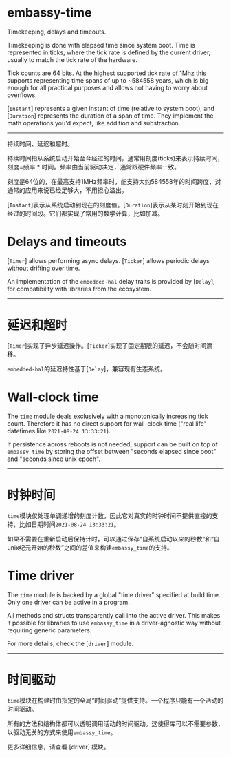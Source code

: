 # embassy-time

Timekeeping, delays and timeouts.

Timekeeping is done with elapsed time since system boot. Time is represented in
ticks, where the tick rate is defined by the current driver, usually to match
the tick rate of the hardware.

Tick counts are 64 bits. At the highest supported tick rate of 1Mhz this supports
representing time spans of up to ~584558 years, which is big enough for all practical
purposes and allows not having to worry about overflows.

[`Instant`] represents a given instant of time (relative to system boot), and [`Duration`]
represents the duration of a span of time. They implement the math operations you'd expect,
like addition and substraction.

---

持续时间、延迟和超时。

持续时间指从系统启动开始至今经过的时间，通常用刻度(ticks)来表示持续时间，刻度=频率 * 时间。频率由当前驱动决定，通常跟硬件频率一致。

刻度是64位的，在最高支持1MHz频率时，能支持大约584558年的时间跨度，对通常的应用来说已经足够大，不用担心溢出。

[`Instant`]表示从系统启动到现在的刻度值。[`Duration`]表示从某时刻开始到现在经过的时间段。它们都实现了常用的数学计算，比如加减。

# Delays and timeouts

[`Timer`] allows performing async delays. [`Ticker`] allows periodic delays without drifting over time.

An implementation of the `embedded-hal` delay traits is provided by [`Delay`], for compatibility
with libraries from the ecosystem.

---

# 延迟和超时

[`Timer`]实现了异步延迟操作。[`Ticker`]实现了固定期限的延迟，不会随时间漂移。

`embedded-hal`的延迟特性基于[`Delay`]，兼容现有生态系统。

# Wall-clock time

The `time` module deals exclusively with a monotonically increasing tick count.
Therefore it has no direct support for wall-clock time ("real life" datetimes
like `2021-08-24 13:33:21`).

If persistence across reboots is not needed, support can be built on top of
`embassy_time` by storing the offset between "seconds elapsed since boot"
and "seconds since unix epoch".

---

# 时钟时间

`time`模块仅处理单调递增的刻度计数，因此它对真实的时钟时间不提供直接的支持，比如日期时间`2021-08-24 13:33:21`。

如果不需要在重新启动后保持计时，可以通过保存“自系统启动以来的秒数”和“自unix纪元开始的秒数”之间的差值来构建`embassy_time`的支持。

# Time driver

The `time` module is backed by a global "time driver" specified at build time.
Only one driver can be active in a program.

All methods and structs transparently call into the active driver. This makes it
possible for libraries to use `embassy_time` in a driver-agnostic way without
requiring generic parameters.

For more details, check the [`driver`] module.

---

# 时间驱动

`time`模块在构建时由指定的全局“时间驱动”提供支持。一个程序只能有一个活动的时间驱动。

所有的方法和结构体都可以透明调用活动的时间驱动。这使得库可以不需要参数，以驱动无关的方式来使用`embassy_time`。

更多详细信息，请查看 [driver] 模块。
